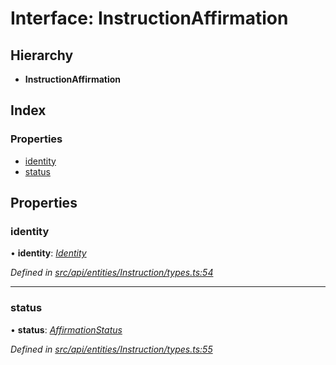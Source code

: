 # Interface: InstructionAffirmation

## Hierarchy

* **InstructionAffirmation**

## Index

### Properties

* [identity](instructionaffirmation.md#identity)
* [status](instructionaffirmation.md#status)

## Properties

###  identity

• **identity**: *[Identity](../classes/identity.md)*

*Defined in [src/api/entities/Instruction/types.ts:54](https://github.com/PolymathNetwork/polymesh-sdk/blob/7362b318/src/api/entities/Instruction/types.ts#L54)*

___

###  status

• **status**: *[AffirmationStatus](../enums/affirmationstatus.md)*

*Defined in [src/api/entities/Instruction/types.ts:55](https://github.com/PolymathNetwork/polymesh-sdk/blob/7362b318/src/api/entities/Instruction/types.ts#L55)*
